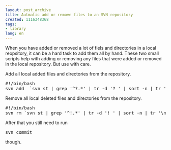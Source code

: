 ```yaml
---
layout: post_archive
title: Autmatic add or remove files to an SVN repository
created: 1116348368
tags:
- library
lang: en
---
```

When you have added or removed a lot of fiels and directories in a local reopsitory, it can be a hard task to add them all by hand. These two small scripts help with adding or removing any files that were added or removed in the local repository. But use with care.

Add all local added files and directories from the repository.
<pre>
#!/bin/bash
svn add  `svn st | grep '^?.*' | tr -d '? ' | sort -n | tr '\n' ' '`
</pre>

Remove all local deleted files and directories from the repository.
<pre>
#!/bin/bash
svn rm `svn st | grep '^!.*' | tr -d '! ' | sort -n | tr '\n' ' '`
</pre>

After that you still need to run 
<pre>
svn commit
</pre>
though.
